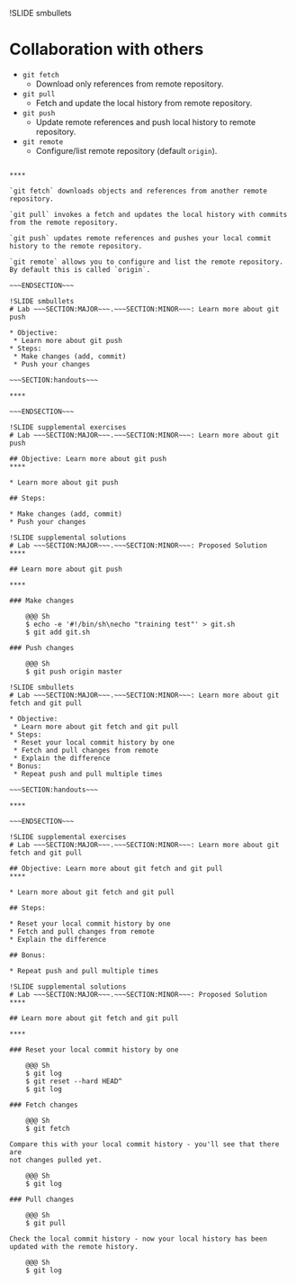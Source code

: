 !SLIDE smbullets
# Collaboration with others

* `git fetch`
  * Download only references from remote repository.
* `git pull`
  * Fetch and update the local history from remote repository.
* `git push`
  * Update remote references and push local history to remote repository.
* `git remote`
  * Configure/list remote repository (default `origin`).

~~~SECTION:handouts~~~

****

`git fetch` downloads objects and references from another remote repository.

`git pull` invokes a fetch and updates the local history with commits from the remote repository.

`git push` updates remote references and pushes your local commit history to the remote repository.

`git remote` allows you to configure and list the remote repository. By default this is called `origin`.

~~~ENDSECTION~~~

!SLIDE smbullets
# Lab ~~~SECTION:MAJOR~~~.~~~SECTION:MINOR~~~: Learn more about git push

* Objective:
 * Learn more about git push
* Steps:
 * Make changes (add, commit)
 * Push your changes

~~~SECTION:handouts~~~

****

~~~ENDSECTION~~~

!SLIDE supplemental exercises
# Lab ~~~SECTION:MAJOR~~~.~~~SECTION:MINOR~~~: Learn more about git push

## Objective: Learn more about git push
****

* Learn more about git push

## Steps:

* Make changes (add, commit)
* Push your changes

!SLIDE supplemental solutions
# Lab ~~~SECTION:MAJOR~~~.~~~SECTION:MINOR~~~: Proposed Solution
****

## Learn more about git push

****

### Make changes

    @@@ Sh
    $ echo -e '#!/bin/sh\necho "training test"' > git.sh
    $ git add git.sh

### Push changes

    @@@ Sh
    $ git push origin master

!SLIDE smbullets
# Lab ~~~SECTION:MAJOR~~~.~~~SECTION:MINOR~~~: Learn more about git fetch and git pull

* Objective:
 * Learn more about git fetch and git pull
* Steps:
 * Reset your local commit history by one
 * Fetch and pull changes from remote
 * Explain the difference
* Bonus:
 * Repeat push and pull multiple times

~~~SECTION:handouts~~~

****

~~~ENDSECTION~~~

!SLIDE supplemental exercises
# Lab ~~~SECTION:MAJOR~~~.~~~SECTION:MINOR~~~: Learn more about git fetch and git pull

## Objective: Learn more about git fetch and git pull
****

* Learn more about git fetch and git pull

## Steps:

* Reset your local commit history by one
* Fetch and pull changes from remote
* Explain the difference

## Bonus:

* Repeat push and pull multiple times

!SLIDE supplemental solutions
# Lab ~~~SECTION:MAJOR~~~.~~~SECTION:MINOR~~~: Proposed Solution
****

## Learn more about git fetch and git pull

****

### Reset your local commit history by one

    @@@ Sh
    $ git log
    $ git reset --hard HEAD^
    $ git log

### Fetch changes

    @@@ Sh
    $ git fetch

Compare this with your local commit history - you'll see that there are
not changes pulled yet.

    @@@ Sh
    $ git log

### Pull changes

    @@@ Sh
    $ git pull

Check the local commit history - now your local history has been
updated with the remote history.

    @@@ Sh
    $ git log

